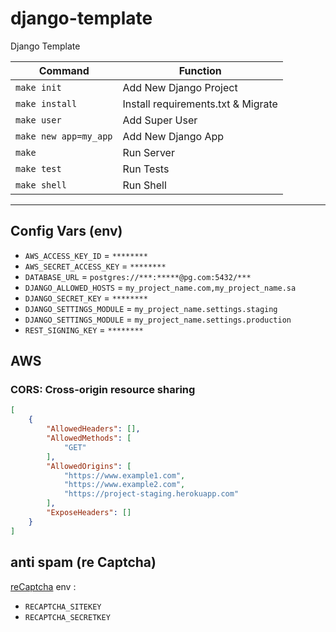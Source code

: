 # django-template
Django Template


| Command               | Function                           |
| --------------------- | ---------------------------------- |
| `make init`           | Add New Django Project             |
| `make install`        | Install requirements.txt & Migrate |
| `make user`           | Add Super User                     |
| `make new app=my_app` | Add New Django App                 |
| `make`                | Run Server                         |
| `make test`           | Run Tests                          |
| `make shell`          | Run Shell                          |


---


## Config Vars (env)
- `AWS_ACCESS_KEY_ID` = `********`
- `AWS_SECRET_ACCESS_KEY` = `********`
- `DATABASE_URL` = `postgres://***:*****@pg.com:5432/***`
- `DJANGO_ALLOWED_HOSTS` = `my_project_name.com,my_project_name.sa`
- `DJANGO_SECRET_KEY` = `********`
- `DJANGO_SETTINGS_MODULE` = `my_project_name.settings.staging`
- `DJANGO_SETTINGS_MODULE` = `my_project_name.settings.production`
- `REST_SIGNING_KEY` = `********`


## AWS
### CORS: Cross-origin resource sharing
```json
[
    {
        "AllowedHeaders": [],
        "AllowedMethods": [
            "GET"
        ],
        "AllowedOrigins": [
            "https://www.example1.com",
            "https://www.example2.com",
            "https://project-staging.herokuapp.com"
        ],
        "ExposeHeaders": []
    }
]
```


## anti spam (re Captcha)
[reCaptcha](https://www.google.com/recaptcha/admin)
env : 
- `RECAPTCHA_SITEKEY`
- `RECAPTCHA_SECRETKEY`